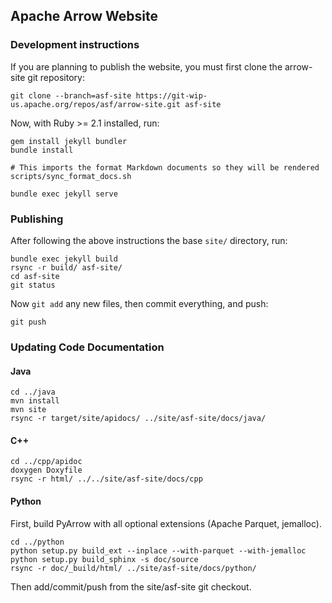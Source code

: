 <!---
  Licensed under the Apache License, Version 2.0 (the "License");
  you may not use this file except in compliance with the License.
  You may obtain a copy of the License at

   http://www.apache.org/licenses/LICENSE-2.0

  Unless required by applicable law or agreed to in writing, software
  distributed under the License is distributed on an "AS IS" BASIS,
  WITHOUT WARRANTIES OR CONDITIONS OF ANY KIND, either express or implied.
  See the License for the specific language governing permissions and
  limitations under the License. See accompanying LICENSE file.
-->

## Apache Arrow Website

### Development instructions

If you are planning to publish the website, you must first clone the arrow-site
git repository:

```shell
git clone --branch=asf-site https://git-wip-us.apache.org/repos/asf/arrow-site.git asf-site
```

Now, with Ruby >= 2.1 installed, run:

```shell
gem install jekyll bundler
bundle install

# This imports the format Markdown documents so they will be rendered
scripts/sync_format_docs.sh

bundle exec jekyll serve
```

### Publishing

After following the above instructions the base `site/` directory, run:

```shell
bundle exec jekyll build
rsync -r build/ asf-site/
cd asf-site
git status
```

Now `git add` any new files, then commit everything, and push:

```
git push
```

### Updating Code Documentation

#### Java

```
cd ../java
mvn install
mvn site
rsync -r target/site/apidocs/ ../site/asf-site/docs/java/
```

#### C++

```
cd ../cpp/apidoc
doxygen Doxyfile
rsync -r html/ ../../site/asf-site/docs/cpp
```

#### Python

First, build PyArrow with all optional extensions (Apache Parquet, jemalloc).

```
cd ../python
python setup.py build_ext --inplace --with-parquet --with-jemalloc
python setup.py build_sphinx -s doc/source
rsync -r doc/_build/html/ ../site/asf-site/docs/python/
```

Then add/commit/push from the site/asf-site git checkout.